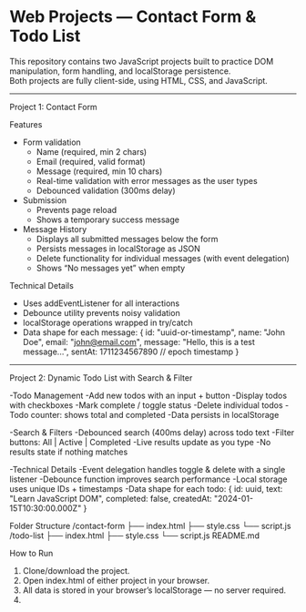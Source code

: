 # Web Projects — Contact Form & Todo List

This repository contains two JavaScript projects built to practice DOM manipulation, form handling, and localStorage persistence.  
Both projects are fully client-side, using HTML, CSS, and JavaScript.

---
 Project 1: Contact Form

 Features
- Form validation
  - Name (required, min 2 chars)
  - Email (required, valid format)
  - Message (required, min 10 chars)
  - Real-time validation with error messages as the user types
  - Debounced validation (300ms delay)
- Submission
  - Prevents page reload
  - Shows a temporary success message
- Message History
  - Displays all submitted messages below the form
  - Persists messages in localStorage as JSON
  - Delete functionality for individual messages (with event delegation)
  - Shows “No messages yet” when empty

Technical Details
- Uses addEventListener for all interactions
- Debounce utility prevents noisy validation
- localStorage operations wrapped in try/catch 
- Data shape for each message:
{
  id: "uuid-or-timestamp",
  name: "John Doe",
  email: "john@email.com",
  message: "Hello, this is a test message...",
  sentAt: 1711234567890 // epoch timestamp
}
---
Project 2: Dynamic Todo List with Search & Filter

-Todo Management
  -Add new todos with an input + button
  -Display todos with checkboxes
  -Mark complete / toggle status
  -Delete individual todos
  -Todo counter: shows total and completed
  -Data persists in localStorage

-Search & Filters
  -Debounced search (400ms delay) across todo text
  -Filter buttons: All | Active | Completed
  -Live results update as you type
  -No results state if nothing matches

-Technical Details
  -Event delegation handles toggle & delete with a single listener
  -Debounce function improves search performance
  -Local storage uses unique IDs + timestamps
  -Data shape for each todo:
{
  id: uuid,
  text: "Learn JavaScript DOM",
  completed: false,
  createdAt: "2024-01-15T10:30:00.000Z"
}

Folder Structure
/contact-form
  ├── index.html
  ├── style.css
  └── script.js
/todo-list
  ├── index.html
  ├── style.css
  └── script.js
README.md

How to Run
1. Clone/download the project.
2. Open index.html of either project in your browser.
3. All data is stored in your browser’s localStorage — no server required.
4. 
